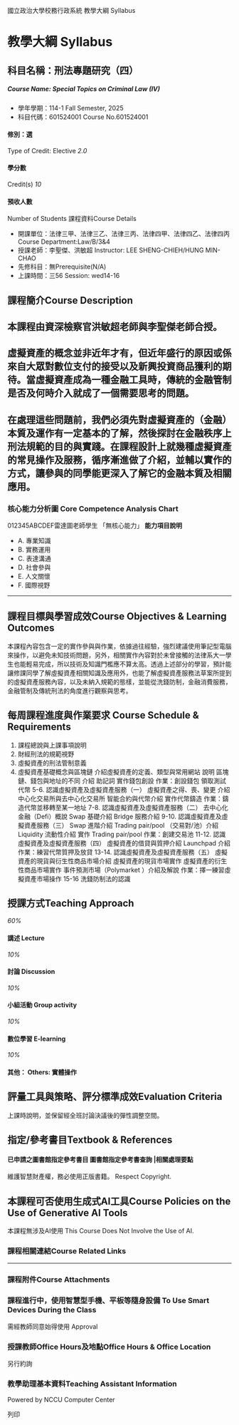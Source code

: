 國立政治大學校務行政系統 教學大綱 Syllabus
# 教學大綱 Syllabus
##  科目名稱：刑法專題研究（四）
#####  Course Name: Special Topics on Criminal Law (IV)
  * 學年學期：114-1 Fall Semester, 2025 
  * 科目代碼：601524001 Course No.601524001


#### 修別：選
Type of Credit: Elective 
_2.0_
#### 學分數
Credit(s)
_10_
#### 預收人數
Number of Students
課程資料Course Details
  * 開課單位：法律三甲、法律三乙、法律三丙、法律四甲、法律四乙、法律四丙 Course Department:Law/B/3&4 
  * 授課老師：李聖傑、洪敏超 Instructor: LEE SHENG-CHIEH/HUNG MIN-CHAO 
  * 先修科目：無Prerequisite(N/A)
  * 上課時間：三56 Session: wed14-16 


##  課程簡介Course Description
## 本課程由資深檢察官洪敏超老師與李聖傑老師合授。
## 虛擬資產的概念並非近年才有，但近年盛行的原因或係來自大眾對數位支付的接受以及新興投資商品獲利的期待。當虛擬資產成為一種金融工具時，傳統的金融管制是否及何時介入就成了一個需要思考的問題。
## 在處理這些問題前，我們必須先對虛擬資產的（金融）本質及運作有一定基本的了解，然後探討在金融秩序上刑法規範的目的與實踐。在課程設計上就幾種虛擬資產的常見操作及服務，循序漸進做了介紹，並輔以實作的方式，讓參與的同學能更深入了解它的金融本質及相關應用。
###  核心能力分析圖 Core Competence Analysis Chart
012345ABCDEF雷達圖老師學生
「無核心能力」 
**能力項目說明**
  * A. 專業知識
  * B. 實務運用
  * C. 表達溝通
  * D. 社會參與
  * E. 人文關懷
  * F. 國際視野


* * *
##  課程目標與學習成效Course Objectives & Learning Outcomes 
本課程內容包含一定的實作參與與作業，依據過往經驗，強烈建議使用筆記型電腦來操作，以避免未知技術問題，另外，相關實作內容對於未曾接觸的法律系大一學生也能輕易完成，所以技術及知識門檻應不算太高。透過上述部分的學習，預計能讓修課同學了解虛擬資產相關知識及應用外，也能了解虛擬資產服務法草案所提到的虛擬資產服務內容，以及未納入規範的態樣，並能從洗錢防制，金融消費服務，金融管制及傳統刑法的角度進行觀察與思考。
##  每周課程進度與作業要求 Course Schedule & Requirements
1. 課程總說與上課事項說明
2. 財經刑法的規範視野
3. 虛擬資產的刑法管制意義
4. 虛擬資產基礎概念與區塊鏈
介紹虛擬資產的定義、類型與常用網站
說明 區塊鏈、錢包與地址的不同
介紹 助記詞
實作錢包創設
作業：創設錢包 領取測試代幣
5-6. 認識虛擬資產及虛擬資產服務（一）
虛擬資產之得、喪、變更
介紹中心化交易所與去中心化交易所
智能合約與代幣介紹
實作代幣鑄造
作業：鑄造代幣並移轉至某一地址
7-8. 認識虛擬資產及虛擬資產服務（二）
去中心化金融（Defi）概說
Swap 基礎介紹
Bridge 服務介紹
9-10. 認識虛擬資產及虛擬資產服務（三）
Swap 進階介紹
Trading pair/pool （交易對/池）介紹
Liquidity 流動性介紹
實作 Trading pair/pool
作業：創建交易池
11-12. 認識虛擬資產及虛擬資產服務（四）
虛擬資產的借貸與質押介紹
Launchpad 介紹
作業：練習代幣質押及放貸
13-14. 認識虛擬資產及虛擬資產服務（五）
虛擬資產的現貨與衍生性商品市場介紹
虛擬資產的現貨市場實作
虛擬資產的衍生性商品市場實作
事件預測市場（Polymarket ）介紹及解說
作業：擇一練習虛擬資產市場操作
15-16 洗錢防制法的認識
##  授課方式Teaching Approach
_60%_
####  講述 Lecture
_10%_
####  討論 Discussion
_10%_
####  小組活動 Group activity
_10%_
####  數位學習 E-learning
_10%_
####  其他： Others: 實體操作 
##  評量工具與策略、評分標準成效Evaluation Criteria
上課時說明，並保留經全班討論決議後的彈性調整空間。
##  指定/參考書目Textbook & References
####  已申請之圖書館指定參考書目  圖書館指定參考書查詢 |相關處理要點
維護智慧財產權，務必使用正版書籍。 Respect Copyright.
##  本課程可否使用生成式AI工具Course Policies on the Use of Generative AI Tools
本課程無涉及AI使用 This Course Does Not Involve the Use of AI.
###  課程相關連結Course Related Links
* * *
###  課程附件Course Attachments
###  課程進行中，使用智慧型手機、平板等隨身設備 To Use Smart Devices During the Class
需經教師同意始得使用  Approval
###  授課教師Office Hours及地點Office Hours & Office Location
另行約詢
###  教學助理基本資料Teaching Assistant Information
Powered by NCCU Computer Center
  
列印
